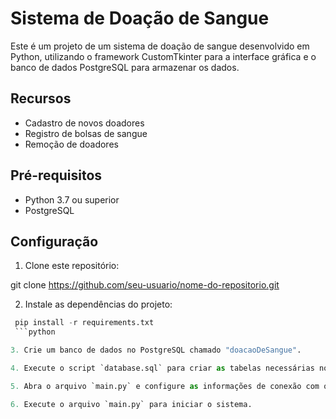 # Sistema de Doação de Sangue

Este é um projeto de um sistema de doação de sangue desenvolvido em Python, utilizando o framework CustomTkinter para a interface gráfica e o banco de dados PostgreSQL para armazenar os dados.

## Recursos

- Cadastro de novos doadores
- Registro de bolsas de sangue
- Remoção de doadores

## Pré-requisitos

- Python 3.7 ou superior
- PostgreSQL

## Configuração

1. Clone este repositório:

git clone https://github.com/seu-usuario/nome-do-repositorio.git

2. Instale as dependências do projeto:

```python
 pip install -r requirements.txt 
 ```python

3. Crie um banco de dados no PostgreSQL chamado "doacaoDeSangue".

4. Execute o script `database.sql` para criar as tabelas necessárias no banco de dados.

5. Abra o arquivo `main.py` e configure as informações de conexão com o banco de dados na seção "Estabelecer a conexão com o banco de dados".

6. Execute o arquivo `main.py` para iniciar o sistema.

